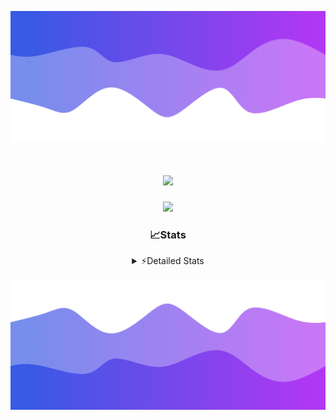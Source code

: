 ![Header](./header.png)
<div align="center">

<h1 align="center">
  <a href="https://git.io/typing-svg">
    <img src="https://readme-typing-svg.herokuapp.com/?lines=Hello,+There!+%F0%9F%91%8B;This+is+chicho.;Owner+on+Ocean;&center=true&size=25">
  </a>
</h1>
  
<p align="center">
  <img src="https://lanyard.cnrad.dev/api/852683595378196480" />
</p>

### 📈Stats
<details>
    <summary> ⚡Detailed Stats</summary>
    <br/>

<!--START_SECTION:waka-->
![Code Time](http://img.shields.io/badge/Code%20Time-808%20hrs%2043%20mins-blue)

![Profile Views](http://img.shields.io/badge/Profile%20Views-20-blue)

**🐱 My GitHub Data** 

> 📦 78.5 kB Used in GitHub's Storage 
 > 
> 🏆 29 Contributions in the Year 2024
 > 
> 🚫 Not Opted to Hire
 > 
> 📜 15 Public Repositories 
 > 
> 🔑 8 Private Repositories 
 > 
**I'm a Night 🦉** 

```text
🌞 Morning                24 commits          ██░░░░░░░░░░░░░░░░░░░░░░░   06.33 % 
🌆 Daytime                51 commits          ███░░░░░░░░░░░░░░░░░░░░░░   13.46 % 
🌃 Evening                164 commits         ███████████░░░░░░░░░░░░░░   43.27 % 
🌙 Night                  140 commits         █████████░░░░░░░░░░░░░░░░   36.94 % 
```
📅 **I'm Most Productive on Tuesday** 

```text
Monday                   24 commits          ██░░░░░░░░░░░░░░░░░░░░░░░   06.33 % 
Tuesday                  107 commits         ███████░░░░░░░░░░░░░░░░░░   28.23 % 
Wednesday                79 commits          █████░░░░░░░░░░░░░░░░░░░░   20.84 % 
Thursday                 59 commits          ████░░░░░░░░░░░░░░░░░░░░░   15.57 % 
Friday                   39 commits          ███░░░░░░░░░░░░░░░░░░░░░░   10.29 % 
Saturday                 35 commits          ██░░░░░░░░░░░░░░░░░░░░░░░   09.23 % 
Sunday                   36 commits          ██░░░░░░░░░░░░░░░░░░░░░░░   09.50 % 
```


📊 **This Week I Spent My Time On** 

```text
🕑︎ Time Zone: America/Argentina/Buenos_Aires

💬 Programming Languages: 
TypeScript               9 hrs 7 mins        ██████████████░░░░░░░░░░░   54.86 % 
Astro                    5 hrs 59 mins       █████████░░░░░░░░░░░░░░░░   36.03 % 
Python                   43 mins             █░░░░░░░░░░░░░░░░░░░░░░░░   04.31 % 
JavaScript               24 mins             █░░░░░░░░░░░░░░░░░░░░░░░░   02.49 % 
Bash                     8 mins              ░░░░░░░░░░░░░░░░░░░░░░░░░   00.88 % 

🔥 Editors: 
VS Code                  16 hrs 37 mins      █████████████████████████   100.00 % 

🐱‍💻 Projects: 
ampararweb               15 hrs 32 mins      ███████████████████████░░   93.47 % 
Unknown Project          1 hr 2 mins         ██░░░░░░░░░░░░░░░░░░░░░░░   06.29 % 
dist                     1 min               ░░░░░░░░░░░░░░░░░░░░░░░░░   00.12 % 
OceanW                   1 min               ░░░░░░░░░░░░░░░░░░░░░░░░░   00.12 % 

💻 Operating System: 
Windows                  9 hrs 18 mins       ██████████████░░░░░░░░░░░   55.95 % 
Mac                      7 hrs 19 mins       ███████████░░░░░░░░░░░░░░   44.05 % 
```

**I Mostly Code in JavaScript** 

```text
JavaScript               8 repos             ███████░░░░░░░░░░░░░░░░░░   26.67 % 
HTML                     7 repos             ██████░░░░░░░░░░░░░░░░░░░   23.33 % 
C#                       2 repos             ██░░░░░░░░░░░░░░░░░░░░░░░   06.67 % 
TypeScript               1 repo              █░░░░░░░░░░░░░░░░░░░░░░░░   03.33 % 
SCSS                     1 repo              █░░░░░░░░░░░░░░░░░░░░░░░░   03.33 % 
```




 Last Updated on 11/08/2024 17:12:41 UTC
<!--END_SECTION:waka-->
</details>

![Footer](./footer.png)
